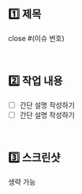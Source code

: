 ## 1️⃣ 제목
close #(이슈 번호)

<br>

## 2️⃣ 작업 내용
- [ ] 간단 설명 작성하기
- [ ] 간단 설명 작성하기

<br>

## 3️⃣ 스크린샷
생략 가능

<br>
